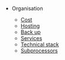<!-- docs/_sidebar.md -->

* Organisation

  * [Cost](content/cost.md)
  * [Hosting](content/hosting.md)
  * [Back up](content/backup.md)
  * [Services](content/services.md)
  * [Technical stack](content/technical-stack.md)
  * [Subprocessors](content/subprocessors.md)

